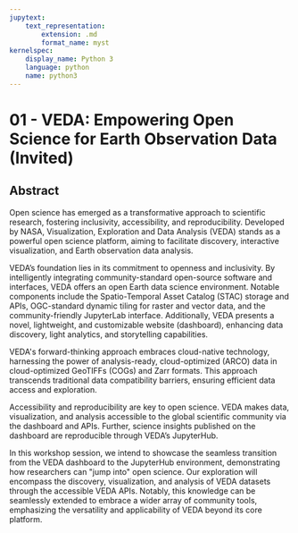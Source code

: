 ```yaml
---
jupytext:
    text_representation:
        extension: .md
        format_name: myst
kernelspec:
    display_name: Python 3
    language: python
    name: python3
---
```

# 01 - VEDA: Empowering Open Science for Earth Observation Data (Invited)

## Abstract
Open science has emerged as a transformative approach to scientific research, fostering inclusivity, accessibility, and reproducibility. Developed by NASA, Visualization, Exploration and Data Analysis (VEDA) stands as a powerful open science platform, aiming to facilitate discovery, interactive visualization, and Earth observation data analysis.

VEDA’s foundation lies in its commitment to openness and inclusivity. By intelligently integrating community-standard open-source software and interfaces, VEDA offers an open Earth data science environment. Notable components include the Spatio-Temporal Asset Catalog (STAC) storage and APIs, OGC-standard dynamic tiling for raster and vector data, and the community-friendly JupyterLab interface. Additionally, VEDA presents a novel, lightweight, and customizable website (dashboard), enhancing data discovery, light analytics, and storytelling capabilities.

VEDA's forward-thinking approach embraces cloud-native technology, harnessing the power of analysis-ready, cloud-optimized (ARCO) data in cloud-optimized GeoTIFFs (COGs) and Zarr formats. This approach transcends traditional data compatibility barriers, ensuring efficient data access and exploration.

Accessibility and reproducibility are key to open science. VEDA makes data, visualization, and analysis accessible to the global scientific community via the dashboard and APIs. Further, science insights published on the dashboard are reproducible through VEDA’s JupyterHub.

In this workshop session, we intend to showcase the seamless transition from the VEDA dashboard to the JupyterHub environment, demonstrating how researchers can "jump into" open science. Our exploration will encompass the discovery, visualization, and analysis of VEDA datasets through the accessible VEDA APIs. Notably, this knowledge can be seamlessly extended to embrace a wider array of community tools, emphasizing the versatility and applicability of VEDA beyond its core platform.
